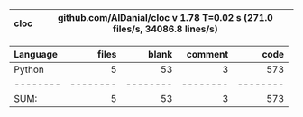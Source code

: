 cloc|github.com/AlDanial/cloc v 1.78  T=0.02 s (271.0 files/s, 34086.8 lines/s)
--- | ---

Language|files|blank|comment|code
:-------|-------:|-------:|-------:|-------:
Python|5|53|3|573
--------|--------|--------|--------|--------
SUM:|5|53|3|573
